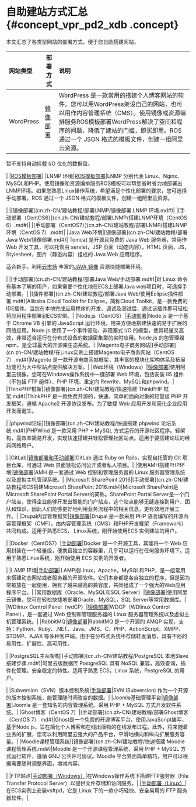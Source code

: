 # 自助建站方式汇总 {#concept_vpr_pd2_xdb .concept}

本文汇总了各类型网站的部署方式，便于您自助搭建网站。

|网站类型|部署方式|说明|
|:---|----|:-|
|WordPress|[镜像部署](cn.zh-CN/建站教程/搭建WordPress网站.md#)|WordPress 是一款常用的搭建个人博客网站的软件。您可以用WordPress架设自己的网站，也可以用作内容管理系统（CMS）。使用镜像或资源编排服务ROS模板部署WordPress解决了空间和程序的问题，降低了建站的门槛，即买即用。ROS 通过一个 JSON 格式的模板文件，创建一组阿里云资源。

暂不支持自动挂载 I/O 优化的数据盘。

|
|[ROS模板部署](cn.zh-CN/建站教程/创建基于ECS和RDS的WordPress环境.md#)|
|LNMP 环境|[ROS模板部署](cn.zh-CN/建站教程/部署LNMP/一键部署LNMP环境.md#)|LNMP 分别代表 Linux、Nginx、MySQL和PHP。使用镜像和资源编排服务ROS模板可以帮您省时省力地部署出LNMP环境。如果您熟悉Linux操作系统，希望满足个性化部署的要求，您可选择手动部署。ROS 通过一个 JSON 格式的模板文件，创建一组阿里云资源。

|
|[镜像部署](cn.zh-CN/建站教程/部署LNMP/镜像部署 LNMP 环境.md#)|
|[手动部署（CentOS6）](cn.zh-CN/建站教程/部署LNMP/搭建LNMP环境（CentOS 6）.md#)|
|[手动部署（CentOS7）](cn.zh-CN/建站教程/部署LNMP/搭建LNMP环境（CentOS 7）.md#)|
|Java Web环境|[镜像部署](cn.zh-CN/建站教程/部署Java Web/镜像部署.md#)| Tomcat 是开源且免费的 Java Web 服务器，常用作 Web 开发工具，可以托管由 servlet，JSP 页面（动态内容），HTML 页面，JS，Stylesheet，图片（静态内容）组成的 Java Web 应用程序。

 适合新手，利用[云市场](https://market.aliyun.com/software) 丰富的[JAVA 镜像](https://market.aliyun.com/products/53400005/cmjj016483.html) 资源快捷部署环境。

 |
|[手动部署](cn.zh-CN/建站教程/部署Java Web/手动部署.md#)|对 Linux 命令有基本了解的用户，如果需要个性化地在ECS上部署Java web项目时，可选择手动部署。|
|[插件部署](cn.zh-CN/建站教程/部署Java Web/使用Eclipse插件部署.md#)|Alibaba Cloud Toolkit for Eclipse，简称Cloud Toolkit，是一款免费的IDE插件。当您在本地完成应用程序的开发、调试及测试后，通过该插件即可轻松将应用程序部署到ECS实例。|
|Node.js（CentOS）|[手动部署](cn.zh-CN/建站教程/部署Node.js项目（CentOS）.md#)|Node.js 是一个基于 Chrome V8 引擎的 JavaScript 运行环境，用来方便地搭建快速的易于扩展的网络应用。Node.js 使用了一个事件驱动、非阻塞式 I/O 的模型，使其轻量又高效，非常适合运行在分布式设备的数据密集型的实时应用。Node.js 的包管理器 npm，是全球最大的开源库生态系统。|
|Magento电子商务网站|[手动部署](cn.zh-CN/建站教程/在Linux实例上搭建Magento电子商务网站（CentOS 7）.md#)|Magento 是一款开源电商网站框架，其丰富的模块化架构体系及拓展功能可为大中型站点提供解决方案。|
|Web环境（Windows）|[镜像部署](cn.zh-CN/建站教程/部署Web环境（Windows）.md#)|使用阿里云镜像，您可在Windows操作系统中一键部署 Web 环境，包括安装 IIS 组件（不包括 FTP 组件）、PHP 环境、重定向 Rewrite、MySQL和phpwind。|
|ThinkPHP框架|[镜像部署](cn.zh-CN/建站教程/快速搭建 ThinkPHP 框架.md#)|ThinkPHP 是一款免费开源的，快速、简单的面向对象的轻量级 PHP 开发框架，遵循 Apache2 开源协议发布。为了敏捷 Web 应用开发和简化企业应用开发而诞生。

|
|phpwind论坛|[镜像部署](cn.zh-CN/建站教程/快速搭建 phpwind 论坛系统.md#)|PHPWind 是一款采用 PHP + MySQL 方式运行的开源社区程序。轻架构，高效率简易开发，实现快速搭建并轻松管理社区站点。适用于要搭建论坛的经典网络用户。

|
|GitLab|[镜像部署和手动部署](cn.zh-CN/建站教程/GitLab的安装及使用.md#)|GitLab 通过 Ruby on Rails，实现自托管的 Git 项目仓库，可通过 Web 界面轻松访问公开或者私人项目。|
|使用AMH搭建PHP环境|[镜像部署](cn.zh-CN/建站教程/快速使用AMH建站.md#)|AMH 是一套通过 Web 控制和管理服务器的 Linux 服务器管理系统以及虚拟主机管理系统。|
|Microsoft SharePoint 2016|[手动部署](cn.zh-CN/建站教程/ECS搭建Microsoft SharePoint 2016.md#)|Microsoft SharePoint是Microsoft SharePoint Portal Server的简称。SharePoint Portal Server是一个门户站点，使得企业能够开发出智能的门户站点，这个站点能够无缝连接到用户、团队和知识，因此人们能够更好地利用业务流程中的相关信息，更有效地开展工作。|
|Drupal内容管理框架|[镜像部署](cn.zh-CN/建站教程/Drupal建站教程（CentOS7）.md#)|Drupal 是一款采用 PHP 语言编写的开源内容管理框架（CMF），由内容管理系统（CMS）和PHP开发框架（Framework）共同构成。适用于熟悉ECS， Linux系统，刚开始使用ECS 实例建站的用户。

|
|Docker（CentOS7）|[手动部署](cn.zh-CN/建站教程/ECS上搭建Docker(CentOS7).md#)|Docker 是一个开源工具，其能将一个 Web 应用封装在一个轻量级，便携且独立的容器里，几乎可以运行在任何服务环境下。适用于熟悉Linux系统，刚开始使用 ECS 实例的开发者。

|
|LAMP 环境|[手动部署](cn.zh-CN/建站教程/部署LAMP.md#)|LAMP指Linux，Apache，MySQL和PHP，是一组常用来搭建动态网站或者服务器的开源软件。它们本身都是各自独立的程序，但是因为常被放在一起使用，拥有了越来越高的兼容度，共同组成了一个强大的Web应用程序平台。|
|常用数据库（Oracle、MySQL和SQL Server）|[镜像部署](cn.zh-CN/建站教程/在ECS上部署数据库.md#)|使用阿里云镜像，您可在轻松快捷地部署Oracle，MySQL，SQL Server等常用数据库。|
|WDlinux Control Panel（wdCP）|[镜像部署](cn.zh-CN/建站教程/部署Linux主机管理系统WDCP.md#)|WDCP（WDlinux Control Panel），是一套通过 Web 控制和管理服务器的 Linux 服务器管理系统以及虚拟主机管理系统。|
|RabbitMQ|[镜像部署](cn.zh-CN/建站教程/部署RabbitMQ.md#)|RabbitMQ 是一个开源的 AMQP 实现，支持：Python、Ruby、.NET、Java、JMS、C、PHP、ActionScript、XMPP、STOMP、AJAX 等多种客户端。用于在分布式系统中存储转发消息，具有不俗的易用性、扩展性、高可用性。

|
|PostgreSQL主从架构|[手动部署](cn.zh-CN/建站教程/PostgreSQL 本地Slave搭建步骤.md#)|阿里云版数据库 PostgreSQL 具有 NoSQL 兼容，高效查询，插件化管理，安全稳定的特性。适用于熟悉 ECS，Linux 系统，PostgreSQL 的用户。

|
|Subversion（SVN）版本控制系统|[手动部署](cn.zh-CN/建站教程/搭建和使用SVN.md#)|SVN \(Subversion\) 作为一个开源的版本控制系統，能管理随时间改变的数据。|
|Joomla基础管理平台|[镜像部署](cn.zh-CN/建站教程/搭建Joomla基础管理平台.md#)|Joomla 是一套知名的内容管理系统。采用 PHP + MySQL 方式开发软件系统。|
|Ghost博客（CentOS 7）|[手动部署](cn.zh-CN/建站教程/部署Ghost博客（CentOS 7）.md#)|Ghost是一个免费的开源博客平台，使用JavaScript编写，基于Node.js，旨在简化个人博客和在线出版物的在线发布过程。此外，将来随着业务的扩展，您可以利用阿里云强大的产品平台，平滑地横向和纵向扩展服务容量。|
|Moodle课程管理系统|[镜像部署](cn.zh-CN/建站教程/快速搭建 Moodle 课程管理系统.md#)|Moodle 是一个开源课程管理系统，采用 PHP + MySQL 方式运行软件，遵循 GNU 公共许可协议。Moodle 平台界面简单精巧，用户可以根据需要随时调整界面，增减内容。

|
|FTP站点|[手动部署（Windows）](cn.zh-CN/建站教程/搭建FTP站点/Windows实例搭建FTP站点.md#)|在Windows操作系统下搭建FTP服务器（File Transfer Protocol Server）以提供文件存储和访问服务。|
|[手动部署（Linux）](cn.zh-CN/建站教程/搭建FTP站点/Linux实例搭建FTP站点.md#)|在ECS实例上安装vsftpd，它是 Linux 下的一款小巧轻快、安全易用的 FTP 服务器软件。|

